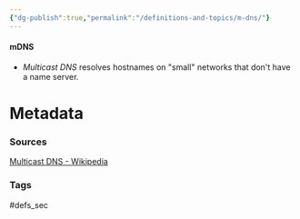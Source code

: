 ```yaml
---
{"dg-publish":true,"permalink":"/definitions-and-topics/m-dns/"}
---
```


#### mDNS
- *Multicast DNS* resolves hostnames on "small" networks that don't have a name server.






# Metadata

### Sources
[Multicast DNS - Wikipedia](https://en.wikipedia.org/wiki/Multicast_DNS)

### Tags
#defs_sec 